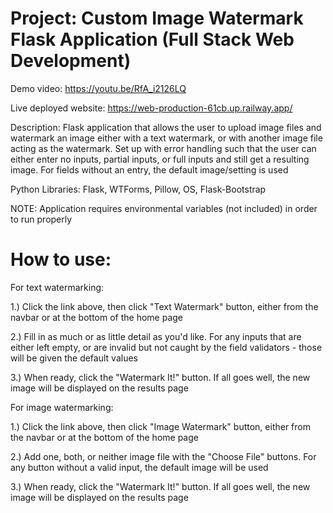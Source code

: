 # Project: Custom Image Watermark Flask Application (Full Stack Web Development)

Demo video: https://youtu.be/RfA_i2126LQ

Live deployed website: https://web-production-61cb.up.railway.app/

Description: Flask application that allows the user to upload image files and watermark an image either with a text watermark, or with another image file acting as the watermark. Set up with error handling such that the user can either enter no inputs, partial inputs, or full inputs and still get a resulting image. For fields without an entry, the default image/setting is used

Python Libraries: Flask, WTForms, Pillow, OS, Flask-Bootstrap

NOTE: Application requires environmental variables (not included) in order to run properly

# How to use:

For text watermarking:

1.) Click the link above, then click "Text Watermark" button, either from the navbar or at the bottom of the home page

2.) Fill in as much or as little detail as you'd like. For any inputs that are either left empty, or are invalid but not caught by the field validators - those will be given the default values

3.) When ready, click the "Watermark It!" button. If all goes well, the new image will be displayed on the results page

For image watermarking:

1.) Click the link above, then click "Image Watermark" button, either from the navbar or at the bottom of the home page

2.) Add one, both, or neither image file with the "Choose File" buttons. For any button without a valid input, the default image will be used

3.) When ready, click the "Watermark It!" button. If all goes well, the new image will be displayed on the results page
